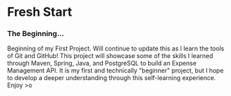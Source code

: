 <h1> Fresh Start </h1>   


<body>
  <h3> The Beginning... </h3>
  <p> Beginning of my First Project. Will continue to update this as I learn the tools of Git and GitHub! This project will showcase some of the skills I learned through Maven, Spring, Java, and PostgreSQL to build an Expense Management API. It is my first and technically "beginner" project, but I hope to develop a deeper understanding through this self-learning experience. Enjoy >o<! </p>
</body>
</html>
